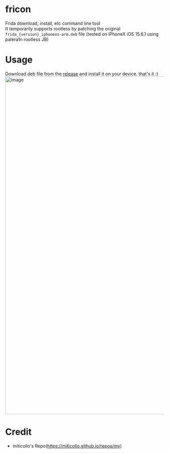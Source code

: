 # fricon
Frida download, install, etc command line tool<br>
It temporarily supports rootless by patching the original `frida_{version}_iphoneos-arm.deb` file (tested on iPhoneX iOS 15.6.1 using palera1n rootless JB)<br>

# Usage
Download deb file from the [release](https://github.com/hackcatml/fricon/releases) and install it on your device. that's it :)<br>
<img width="1070" alt="image" src="https://github.com/hackcatml/fricon-swift/assets/75507443/3913bb5a-5fd5-4dd4-8a50-debfb4b1fa33">

# Credit
* miticollo's Repo(https://miticollo.github.io/repos/my)
